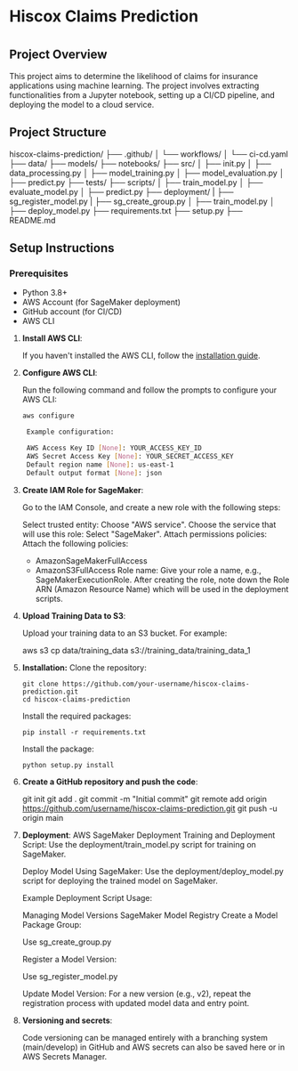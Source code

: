 # Hiscox Claims Prediction
#
## Project Overview

This project aims to determine the likelihood of claims for insurance applications using machine learning. The project involves extracting functionalities from a Jupyter notebook, setting up a CI/CD pipeline, and deploying the model to a cloud service.

## Project Structure

hiscox-claims-prediction/
├── .github/
│ └── workflows/
│ └── ci-cd.yaml
├── data/
├── models/
├── notebooks/
├── src/
│ ├── init.py
│ ├── data_processing.py
│ ├── model_training.py
│ ├── model_evaluation.py
│ ├── predict.py
├── tests/
├── scripts/
│ ├── train_model.py
│ ├── evaluate_model.py
│ ├── predict.py
├── deployment/
| ├── sg_register_model.py
| ├── sg_create_group.py
│ ├── train_model.py
│ ├── deploy_model.py
├── requirements.txt
├── setup.py
├── README.md


## Setup Instructions

### Prerequisites

- Python 3.8+
- AWS Account (for SageMaker deployment)
- GitHub account (for CI/CD)
- AWS CLI


1. **Install AWS CLI**:

   If you haven't installed the AWS CLI, follow the [installation guide](https://docs.aws.amazon.com/cli/latest/userguide/install-cliv2.html).

2. **Configure AWS CLI**:

   Run the following command and follow the prompts to configure your AWS CLI:

   ```sh
   aws configure

    Example configuration:

    AWS Access Key ID [None]: YOUR_ACCESS_KEY_ID
    AWS Secret Access Key [None]: YOUR_SECRET_ACCESS_KEY
    Default region name [None]: us-east-1
    Default output format [None]: json

3. **Create IAM Role for SageMaker**:

   Go to the IAM Console, and create a new role with the following steps:
   
   Select trusted entity: Choose "AWS service".
   Choose the service that will use this role: Select "SageMaker".
   Attach permissions policies: Attach the following policies:
   - AmazonSageMakerFullAccess
   - AmazonS3FullAccess
   Role name: Give your role a name, e.g., SageMakerExecutionRole.
   After creating the role, note down the Role ARN (Amazon Resource Name) which will be used in the deployment scripts.

4. **Upload Training Data to S3**:

   Upload your training data to an S3 bucket. For example:
   
   aws s3 cp data/training_data s3://training_data/training_data_1

5. **Installation:**
   Clone the repository:
   
       git clone https://github.com/your-username/hiscox-claims-prediction.git
       cd hiscox-claims-prediction
   
   Install the required packages:
   
       pip install -r requirements.txt
   
   Install the package:
   
       python setup.py install
   

6. **Create a GitHub repository and push the code**:

   git init
   git add .
   git commit -m "Initial commit"
   git remote add origin https://github.com/username/hiscox-claims-prediction.git
   git push -u origin main


7. **Deployment**:
   AWS SageMaker Deployment
   Training and Deployment Script:
   Use the deployment/train_model.py script for training on SageMaker.
   
   Deploy Model Using SageMaker:
   Use the deployment/deploy_model.py script for deploying the trained model on SageMaker.
   
   Example Deployment Script Usage:
   
   Managing Model Versions
   SageMaker Model Registry
   Create a Model Package Group:
   
   Use sg_create_group.py
   
   Register a Model Version:
   
   Use sg_register_model.py
   
   Update Model Version:
   For a new version (e.g., v2), repeat the registration process with updated model data and entry point.

8. **Versioning and secrets**:

   Code versioning can be managed entirely with a branching system (main/develop) in GitHub and AWS secrets can also be saved here or in AWS Secrets Manager.

